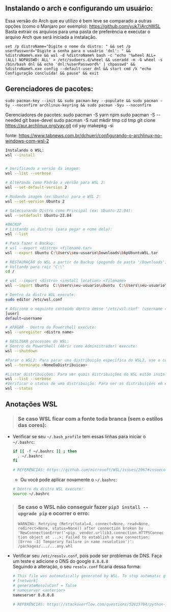 ## Instalando o arch e configurando um usuário:
Essa versão do Arch que eu utilizo é bem leve se comparado a outras opções (como o Manjaro por exemplo):
https://github.com/yuk7/ArchWSL
Basta extrair os arquivos para uma pasta de preferência e executar o arquivo Arch que será iniciada a instalação.
```
set /p distroName="Digite o nome da distro: " && set /p userPassword="Digite a senha para o usuário 'dnl': " && %distroName%.exe && wsl -d %distroName% bash -c "echo '%wheel ALL=(ALL) NOPASSWD: ALL' > /etc/sudoers.d/wheel && useradd -m -G wheel -s /bin/bash dnl && echo 'dnl:%userPassword%' | chpasswd" && %distroName%.exe config --default-user dnl && start cmd /k "echo Configuração concluída! && pause" && exit

```
## Gerenciadores de pacotes:
```
sudo pacman-key --init && sudo pacman-key --populate && sudo pacman -Sy --noconfirm archlinux-keyring && sudo pacman -Syu --noconfirm
```

Gerenciadores de pacotes:
sudo pacman -S yarn npm
sudo pacman -S --needed git base-devel
sudo pacman -S rust
mkdir tmp
cd tmp
git clone https://aur.archlinux.org/yay.git
cd yay
makepkg -si

fonte: https://www.tabnews.com.br/dchueri/configurando-o-archlinux-no-windows-com-wsl-2
  ```sh
  Instalando o WSL:
  wsl --install


  # Verificando a versão da imagem:
  wsl --list --verbose
  
  # Alterando como Padrão a versão para WSL 2:
  wsl --set-default-version 2
  
  # Mudando imagem (ex:Ubuntu) para o WSL 2:
  wsl --set-version Ubuntu 2
  
  # Selecionando Distro como Principal (ex: Ubuntu-22.04):
  wsl --setdefault Ubuntu-22.04

  #BACKUP
  # Listando as distros (para pegar o nome dela):
  wsl --list

  # Para fazer o Backup:
  # wsl --export <distro> <filename.tar>
  wsl --export Ubuntu C:\Users\seu-usuario\Downloads\bkpUbuntuWSL.tar

  # RESTAURAÇÃO do WSL a partir do Backup (pegando da pasta '/Downloads')
  # Voltando para raiz "C:\"
  cd /

  # wsl --import <distro> <install location> <filename> 
  wsl --import Ubuntu  C:\Users\seu-usuario\ubuntu  C:\Users\seu-usuario\Downloads\bkpUbuntuWSL.tar

  # Dentro da distro WSL execute:
  sudo editor /etc/wsl.conf

  # Adicione o seguinte conteúdo dentro desse '/etc/wsl.conf' (username => seu-usuario):
  [user]
  default=username

  # APAGAR - Dentro do Powershell execute:
  wsl --unregister <distro name>

  # DESLIGAR processos do WSL:
  # Dentro do Powershell (Abrir como Administrador) execute:
  wsl --shutdown
  
  #Parar o WSL2: Para parar uma distribuição específica do WSL2, use o comando:
  wsl --terminate <NomeDaDistribuicao>

  #Listar distribuições: Para ver quais distribuições do WSL estão instaladas no seu sistema, use:
  wsl --list --verbose
  #Verificar o status de uma distribuição: Para ver as distribuições em execução e mais detalhes, use:
  wsl --status
```

## Anotações WSL

> ### Se caso WSL ficar com a fonte toda branca (sem o estilos das cores):
- Verificar se seu `~/.bash_profile` tem essas linhas para iniciar o `~/.bashrc`:
  ```sh
  if [[ -f ~/.bashrc ]] ; then
    . ~/.bashrc
  fi
  
  # REFERÊNCIAS: https://github.com/microsoft/WSL/issues/2067#issuecomment-299622057
  ```
  - Ou você pode aplicar novamente o `~/.bashrc`:
  ```sh
  # Dentro da distro WSL execute:
  source ~/.bashrc
  ```
  
> ### Se caso o WSL não conseguir fazer `pip3 install --upgrade pip` e ocorrer o erro:
> `WARNING: Retrying (Retry(total=4, connect=None, read=None, redirect=None, status=None)) after connection broken by 'NewConnectionError('<pip._vendor.urllib3.connection.HTTPSConnection object at ...>: Failed to establish a new connection: [Errno -3] Temporary failure in name resolution')': /packages/.../...any.whl`
- Verificar seu `/etc/resolv.conf`, pois pode ser problemas de DNS. Faça um teste e adicione o DNS do google `8.8.8.8` <br>
  Seguindo a alteração, o seu `resolv.conf` ficaria dessa forma:
  ```sh
  # This file was automatically generated by WSL. To stop automatic generation of this file, add the following entry to /etc/wsl.conf:
  # [network]
  # generateResolvConf = false
  # nameserver <anterior>
  nameserver 8.8.8.8

  # REFERÊNCIAS: https://stackoverflow.com/questions/52815784/python-pip-raising-newconnectionerror-while-installing-libraries
  ```
